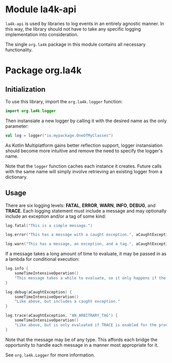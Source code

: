 <!--
    SPDX-FileCopyrightText: 2021 William Swartzendruber <wswartzendruber@gmail.com>

    SPDX-License-Identifier: Apache-2.0
-->

# Module la4k-api

`la4k-api` is used by libraries to log events in an entirely agnostic manner. In this way, the
library should not have to take any specific logging implementation into consideration.

The single `org.la4k` package in this module contains all necessary functionality.

# Package org.la4k

## Initialization

To use this library, import the `org.la4k.logger` function:

```kotlin
import org.la4k.logger
```

Then instansiate a new logger by calling it with the desired name as the only parameter:

```kotlin
val log = logger("io.mypackage.OneOfMyClasses")
```

As Kotlin Multiplatform gains better reflection support, logger instansiation should become more
intuitive and remove the need to specify the logger's name.

Note that the `logger` function caches each instance it creates. Future calls with the same name
will simply involve retrieving an existing logger from a dictionary.

## Usage

There are six logging levels: **FATAL**, **ERROR**, **WARN**, **INFO**, **DEBUG**, and
**TRACE**. Each logging statement must include a message and may optionally include an exception
and/or a tag of some kind:

```kotlin
log.fatal("This is a simple message.")
```

```kotlin
log.error("This has a message with a caught exception.", aCaughtException)
```

```kotlin
log.warn("This has a message, an exception, and a tag.", aCaughtException, "AN_ARBITRARY_TAG")
```

If a message takes a long amount of time to evaluate, it may be passed in as a lambda for
conditional execution:

```kotlin
log.info {
    someTimeIntensiveOperation()
    "This message takes a while to evaluate, so it only happens if the INFO level is enabled."
}
```

```kotlin
log.debug(aCaughtException) {
    someTimeIntensiveOperation()
    "Like above, but includes a caught exception."
}
```

```kotlin
log.trace(aCaughtException, "AN_ARBITRARY_TAG") {
    someTimeIntensiveOperation()
    "Like above, but is only evaluated if TRACE is enabled for the provided tag."
}
```

Note that the message may be of any type. This affords each bridge the opportunity to handle
each message in a manner most appropriate for it.

See `org.la4k.Logger` for more information.
